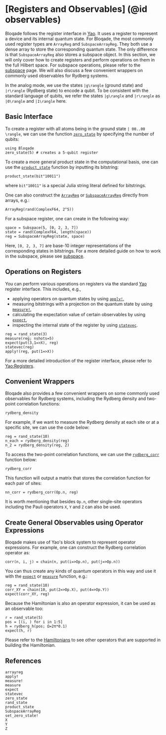 # [Registers and Observables] (@id observables)

Bloqade follows the register interface in [Yao](https://yaoquantum.org). It uses a register to 
represent a device and its internal quantum state.
For Bloqade, the most commonly used register types are `ArrayReg`
and `SubspaceArrayReg`. They both use a dense array to store
the corresponding quantum state. The only difference is that `SubspaceArrayReg` also stores
a subspace object. In this section, we will only cover how to create registers and perform operations on them in the full Hilbert space. For subspace operations, please refer to the [subspace](@ref) page. We will also discuss a few convenient wrappers on commonly used observables for Rydberg systems. 

In the analog mode, we use the states ``|g\rangle`` (ground state) and ``|r\rangle`` (Rydberg state) to encode a qubit. To be consistent with the standard language of qubits, we refer the states ``|g\rangle`` and ``|r\rangle`` as ``|0\rangle`` and ``|1\rangle`` here.

## Basic Interface

To create a register with all atoms being in the ground state ``| 00..00 \rangle``, we can use 
the function [`zero_state`](@ref) by specifying the number of qubits:

```@repl registers
using Bloqade
zero_state(5) # creates a 5-qubit register
```

To create a more general product state in the computational basis, one can use the [`product_state`](@ref) function by inputting its bitstring:

```@repl registers
product_state(bit"10011")
```
where `bit"10011"` is a special Julia string literal defined for bitstrings.

One can also construct the [`ArrayReg`](@ref) or [`SubspaceArrayReg`](@ref) directly from arrays, e.g.:

```@repl registers
ArrayReg(rand(ComplexF64, 2^5))
```

For a subspace register, one can create in the following way:

```@repl registers
space = Subspace(5, [0, 2, 3, 7])
state = rand(ComplexF64, length(space))
reg = SubspaceArrayReg(state, space)
```

Here, ``[0, 2, 3, 7]`` are base-10 integer representations of the corresponding states in bitstrings.
For a more detailed guide on how to work in the subspace, please see
[subspace](@ref).

## Operations on Registers
You can perform various operations on registers via the standard [Yao](https://yaoquantum.org)
register interface.
This includes, e.g., 
- applying operators on quantum 
    states by using [`apply!`](@ref), 
- measuring bitstrings with a 
    projection on the quantum state by using [`measure!`](@ref), 
- calculating the expectation value of certain observables by      using [`expect`](@ref),
- inspecting the internal state of the register by using [`statevec`](@ref).

```@repl registers
reg = rand_state(3)
measure(reg; nshots=5)
expect(put(3,1=>X), reg)
statevec(reg)
apply!(reg, put(1=>X))
```

For a more detailed introduction of the register interface, please
refer to [Yao:Registers](https://docs.yaoquantum.org/dev/man/registers.html).


## Convenient Wrappers

Bloqade also provides a few convenient wrappers on some commonly used observables for Rydberg systems, including the Rydberg density and two-point correlation functions: 

```@docs
rydberg_density
```
For example, if we want to measure the Rydberg density at each site or at a specific site, we can use the code below:

```@repl registers
reg = rand_state(10)
n_each = rydberg_density(reg)
n_2 = rydberg_density(reg, 2)
```
To access the two-point correlation functions, we can use the [`rydberg_corr`](@ref) function below: 

```@docs
rydberg_corr
```

This function will output a matrix that stores the correlation function for each pair of sites: 

```@repl registers
nn_corr = rydberg_corr(Op.n, reg)
```

It is worth mentioning that besides `Op.n`, other single-site operators including the Pauli operators `X`, `Y` and `Z` can also be used. 


## Create General Observables using Operator Expressions

Bloqade makes use of Yao's block system to represent
operator expressions. 
For example, one can construct the Rydberg
correlation operator as:

```@repl registers
corr(n, i, j) = chain(n, put(i=>Op.n), put(j=>Op.n))
```

You can thus create any kinds of quantum operators in this way
and use it with the [`expect`](@ref) or [`measure`](@ref)
function, e.g.: 

```@repl registers
reg = rand_state(10)
corr_XY = chain(10, put(2=>Op.X), put(4=>Op.Y))
expect(corr_XY, reg) 
```

Because the Hamiltonian is also an operator expression,
it can be used as an observable too:

```@repl registers
r = rand_state(5)
pos = [(i, ) for i in 1:5]
h = rydberg_h(pos; Ω=2π*0.1)
expect(h, r)
```

Please refer to the [Hamiltonians](@ref) to see other operators that are supported in building the Hamiltonian.



## References

```@docs
arrayreg
apply!
measure!
measure
expect
statevec
zero_state
rand_state
product_state
SubspaceArrayReg
set_zero_state!
X
Y
Z

```
